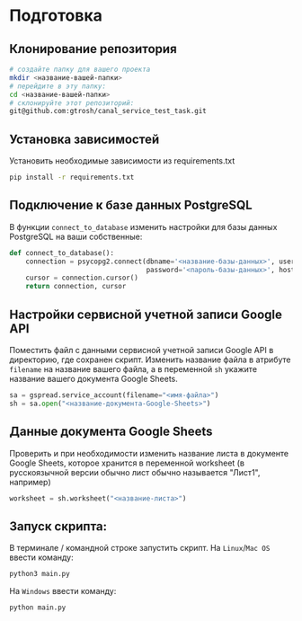 # Подготовка
## Клонирование репозитория
```bash
# создайте папку для вашего проекта
mkdir <название-вашей-папки>
# перейдите в эту папку:
cd <название-вашей-папки>
# склонируйте этот репозиторий:
git@github.com:gtrosh/canal_service_test_task.git
```

## Установка зависимостей
Установить необходимые зависимости из requirements.txt
```bash
pip install -r requirements.txt
```

## Подключение к базе данных PostgreSQL
В функции `connect_to_database` изменить настройки для базы данных PostgreSQL на ваши собственные:
```Python
def connect_to_database():
    connection = psycopg2.connect(dbname='<название-базы-данных>', user='<имя-пользователя>',
                                  password='<пароль-базы-данных>', host='<хост>', port='<номер-порта>')
    cursor = connection.cursor()
    return connection, cursor
```

## Настройки сервисной учетной записи Google API
Поместить файл с данными сервисной учетной записи Google API в директорию, где сохранен скрипт. Изменить название файла в атрибуте `filename` на название вашего файла, а в переменной `sh` укажите название вашего документа Google Sheets.
```Python
sa = gspread.service_account(filename="<имя-файла>")
sh = sa.open("<название-документа-Google-Sheets>")
```

## Данные документа Google Sheets
Проверить и при необходимости изменить название листа в документе Google Sheets, которое хранится в переменной worksheet (в русскоязычной версии обычно лист обычно называется "Лист1", например)
```Python
worksheet = sh.worksheet("<название-листа>")
```

##  Запуск скрипта:
В терминале / командной строке запустить скрипт. 
На `Linux`/`Mac OS` ввести команду:
```bash
python3 main.py
```
На `Windows` ввести команду:
```bash
python main.py
```